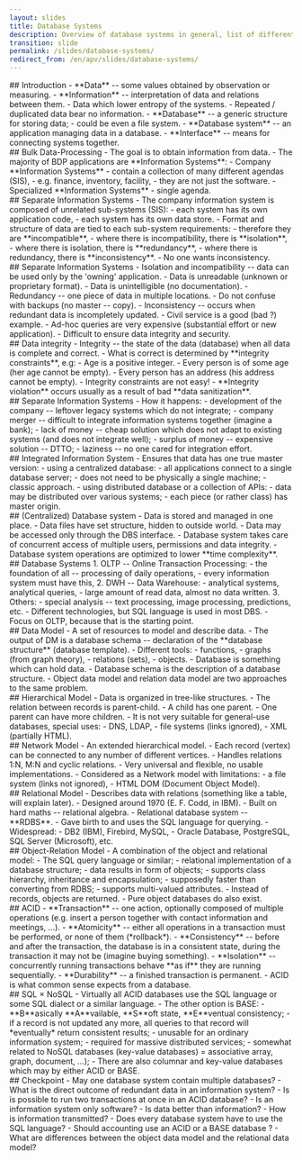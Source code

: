 ```yaml
---
layout: slides
title: Database Systems
description: Overview of database systems in general, list of different types of database systems.
transition: slide
permalink: /slides/database-systems/
redirect_from: /en/apv/slides/database-systems/
---
```


<section markdown='1'>
## Introduction
- **Data** -- some values obtained by observation or measuring.
- **Information** -- interpretation of data and relations between them.
    - Data which lower entropy of the systems.
    - Repeated / duplicated data bear no information.
- **Database** -- a generic structure for storing data;
    - could be even a file system.
- **Database system** -- an application managing data in a database.
- **Interface** -- means for connecting systems together.
</section>

<section markdown='1'>
## Bulk Data-Processing
- The goal is to obtain information from data.
- The majority of BDP applications are **Information Systems**:
    - Company **Information Systems**
        - contain a collection of many different agendas (SIS),
        - e.g. finance, inventory, facility,
        - they are not just the software.
    - Specialized **Information Systems**
        - single agenda.
</section>

<section markdown='1'>
## Separate Information Systems
- The company information system is composed of unrelated sub-systems (SIS):
    - each system has its own application code,
    - each system has its own data store.
- Format and structure of data are tied to each sub-system requirements:
    - therefore they are **incompatible**,
    - where there is incompatibility, there is **isolation**,
    - where there is isolation, there is **redundancy**,
    - where there is redundancy, there is **inconsistency**.
- No one wants inconsistency.
</section>

<section markdown='1'>
## Separate Information Systems
- Isolation and incompatibility -- data can be used only by the 'owning' application.
    - Data is unreadable (unknown or proprietary format).
    - Data is unintelligible (no documentation).
- Redundancy -- one piece of data in multiple locations.
    - Do not confuse with backups (no master -- copy).
- Inconsistency -- occurs when redundant data is incompletely updated.
    - Civil service is a good (bad ?) example.
- Ad-hoc queries are very expensive (substantial effort or new application).
- Difficult to ensure data integrity and security.
</section>

<section markdown='1'>
## Data integrity
- Integrity -- the state of the data (database) when all data is complete and correct.
- What is correct is determined by **integrity constraints**, e.g:
    - Age is a positive integer.
    - Every person is of some age (her age cannot be empty).
    - Every person has an address (his address cannot be empty).
- Integrity constraints are not easy!
- **Integrity violation** occurs usually as a result of bad **data sanitization**.
</section>

<section markdown='1'>
## Separate Information Systems
- How it happens:
    - development of the company -- leftover legacy systems which do not integrate;
    - company merger -- difficult to integrate information systems together (imagine a bank);
    - lack of money -- cheap solution which does not adapt to existing systems (and does not integrate well);
    - surplus of money -- expensive solution -- DTTO;
    - laziness -- no one cared for integration effort.
</section>

<section markdown='1'>
## Integrated Information System
- Ensures that data has one true master version:
    - using a centralized database:
        - all applications connect to a single database server;
        - does not need to be physically a single machine;
        - classic approach.
    - using distributed database or a collection of APIs:
        - data may be distributed over various systems;
        - each piece (or rather class) has master origin.
</section>

<section markdown='1'>
## (Centralized) Database system
- Data is stored and managed in one place.
- Data files have set structure, hidden to outside world.
- Data may be accessed only through the DBS interface.
- Database system takes care of concurrent access of multiple users, permissions and data integrity.
- Database system operations are optimized to lower **time complexity**.
</section>

<section markdown='1'>
## Database Systems
1. OLTP -- Online Transaction Processing:
    - the foundation of all -- processing of daily operations,
    - every information system must have this,
2. DWH -- Data Warehouse:
    - analytical systems, analytical queries,
    - large amount of read data, almost no data written.
3. Others:
    - special analysis -- text processing, image processing, predictions, etc.
- Different technologies, but SQL language is used in most DBS.
- Focus on OLTP, because that is the starting point.
</section>

<section markdown='1'>
## Data Model
- A set of resources to model and describe data.
- The output of DM is a database schema -- declaration of the **database structure** (database template).
- Different tools:
    - functions,
    - graphs (from graph theory),
    - relations (sets),
    - objects.
- Database is something which can hold data.
- Database schema is the description of a database structure.
- Object data model and relation data model are two approaches to the same problem.

</section>

<section markdown='1'>
## Hierarchical Model
- Data is organized in tree-like structures.
- The relation between records is parent-child.
- A child has one parent.
- One parent can have more children.
- It is not very suitable for general-use databases, special uses:
    - DNS, LDAP,
    - file systems (links ignored),
    - XML (partially HTML).
</section>

<section markdown='1'>
## Network Model
- An extended hierarchical model.
- Each record (vertex) can be connected to any number of different vertices.
- Handles relations 1:N, M:N and cyclic relations.
- Very universal and flexible, no usable implementations.
- Considered as a Network model with limitations:
    - a file system (links not ignored),
    - HTML DOM (Document Object Model).
</section>

<section markdown='1'>
## Relational Model
- Describes data with relations (something like a table, will explain later).
- Designed around 1970 (E. F. Codd, in IBM).
- Built on hard maths -- relational algebra.
- Relational database system -- **RDBS**.
- Gave birth to and uses the SQL language for querying.
- Widespread:
    - DB2 (IBM), Firebird, MySQL,
    - Oracle Database, PostgreSQL, SQL Server (Microsoft), etc.
</section>

<section markdown='1'>
## Object-Relation Model
- A combination of the object and relational model:
    - The SQL query language or similar;
    - relational implementation of a database structure;
    - data results in form of objects;
    - supports class hierarchy, inheritance and encapsulation;
    - supposedly faster than converting from RDBS;
    - supports multi-valued attributes.
- Instead of records, objects are returned.
- Pure object databases do also exist.

</section>

<section markdown='1'>
## ACID
- **Transaction** -- one action, optionally composed of multiple operations
(e.g. insert a person together with contact information and meetings, …).
- **Atomicity** -- either all operations in a transaction must be performed,
or none of them (*rollback*).
- **Consistency** -- before and after the transaction, the database is in
a consistent state, during the transaction it may not be (imagine buying something).
- **Isolation** -- concurrently running transactions behave **as if** they
are running sequentially.
- **Durability** -- a finished transaction is permanent.
- ACID is what common sense expects from a database.
</section>

<section markdown='1'>
## SQL × NoSQL
- Virtually all ACID databases use the SQL language or some SQL dialect or a similar language.
- The other option is BASE:
    - **B**asically **A**vailable, **S**oft state, **E**ventual consistency;
    - if a record is not updated any more, all queries to that record will
    *eventually* return consistent results;
    - unusable for an ordinary information system;
    - required for massive distributed services;
    - somewhat related to NoSQL databases (key-value databases) = associative array, graph, document, …);
- There are also columnar and key-value databases which may by either ACID or BASE.

</section>

<section markdown='1'>
## Checkpoint
- May one database system contain multiple databases?
- What is the direct outcome of redundant data in an information system?
- Is is possible to run two transactions at once in an ACID database?
- Is an information system only software?
- Is data better than information?
- How is information transmitted?
- Does every database system have to use the SQL language?
- Should accounting use an ACID or a BASE database ?
- What are differences between the object data model and the relational data model?
</section>
